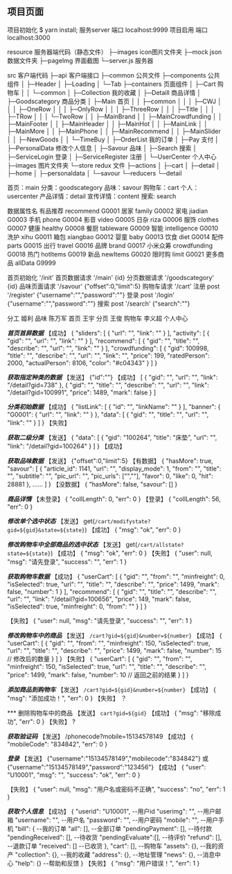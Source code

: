 ## 项目页面

项目初始化   $ yarn install;
服务server  端口 localhost:9999
项目启用     端口 localhost:3000

resource  服务器端代码（静态文件）
  ├─images           icon图片文件夹
  ├─mock             json数据文件夹
  ├─pageImg          界面截图
  └─server.js        服务器

src  客户端代码
  ├─api              客户端接口
  ├─common           公共文件
  ├─components       公共组件
  │  ├─Header
  │  ├─Loading
  │  └─Tab
  ├─containers       页面组件
  │  ├─Cart          购物车
  │  │  └─common
  │  ├─Collection    我的收藏
  │  ├─Detaill       商品详情
  │  ├─Goodscategory 商品分类
  │  ├─Main          首页
  │  │  ├─common
  │  │  │  ├─CWJ
  │  │  │  ├─OneRow
  │  │  │  ├─OnlyRow
  │  │  │  ├─ThreeRow
  │  │  │  ├─Title
  │  │  │  ├─TRow
  │  │  │  └─TwoRow
  │  │  ├─MainBrand
  │  │  ├─MainCrowdfunding
  │  │  ├─MainFooter
  │  │  ├─MainHeader
  │  │  ├─MainHot
  │  │  ├─MainLink
  │  │  ├─MainMore
  │  │  ├─MainPhone
  │  │  ├─MainRecommend
  │  │  ├─MainSlider
  │  │  ├─NewGoods
  │  │  └─TimeBuy
  │  ├─OrderList     我的订单
  │  ├─Pay           支付
  │  ├─PersonalData  修改个人信息
  │  ├─Savour        品味
  │  ├─Search        搜索
  │  ├─ServiceLogin  登录
  │  ├─ServiceRegister   注册
  │  └─UserCenter        个人中心
  ├─images               图片文件夹
  └─store                redux 文件
      ├─actions
      │  ├─cart
      │  ├─detail
      │  ├─home
      │  ├─personaldata
      │  └─savour
      └─reducers
          └─detail

首页：main
分类：goodscategory
品味：savour
购物车：cart
个人：usercenter
产品详情：detail
宣传详情：content
搜索: search

数据属性名
有品推荐 recommend G0001
居家 family G0002
家电 jiadian G0003
手机 phone G0004
影音 video G0005
日杂 riza G0006
服饰 clothes G0007
健康 healthy G0008
餐厨 tableware G0009
智能 intelligence G0010
洗护 xihu G0011
箱包 xiangbao G0012
婴童 baby G0013
饮食 diet G0014
配件 parts G0015
出行 travel G0016
品牌 brand G0017
小米众筹 crowdfunding G0018
热门 hotItems G0019
新品 newItems G0020
限时购 limit G0021
更多商品 allData G9999


首页初始化
'/init'
首页数据请求
'/main' {id}
分页数据请求
'/goodscategory' {id}
品味页面请求
'/savour' {"offset":0,"limit":5}
购物车请求
'/cart'
注册 post
'/register'  {"username":"","password":""}
登录 post
'/login' {"username":"","password":""}
搜索 post
'/search' {"search":""}

分工
姬利 品味
陈万军 首页
王宇 分页
王俊 购物车
李义超 个人中心


***首页首屏数据***
【成功】
{
  "sliders": [
    {
      "url": "",
      "link": ""
    }
  ],
  "activity": [
    {
      "gid": "",
      "url": "",
      "link": ""
    }
  ],
  "recommend": [
    {
      "gid": "",
      "title": "",
      "describe": "",
      "url": "",
      "link": ""
    }
  ],
  "crowdfunding": [
    {
      "gid": 100998,
      "title": "",
      "describe": "",
      "url": "",
      "link": "",
      "price": 199,
      "ratedPerson": 2000,
      "actualPerson": 8106,
      "color": "#c04343"
    }
  ]
}

***获取指定种类的数据***
【发送】
         {"id":""}
【成功】
[
  {
    "gid": "",
    "url": "",
    "link": "/detail?gid=738"
  },
  {
    "gid": "",
    "title": "",
    "describe": "",
    "url": "",
    "link": "/detail?gid=100991",
    "price": 1489,
    "mark": false
  }
]

***分类初始数据***
【成功】
{
  "listLink": [
    {
      "id": "",
      "linkName": ""
    }
  ],
  "banner": {
    "G0001": {
      "url": "",
      "link": ""
    }
  },
  "data": [
    {
      "gid": "",
      "title": "",
      "url": "",
      "link": ""
    }
  ]
}
【失败】

***获取二级分类***
【发送】
{
  "data": [
    {
      "gid": "100264",
      "title": "床垫",
      "url": "",
      "link": "/detail?gid=100264"
    }
  ]
}
【成功】

***获取品味数据***
【发送】
{"offset":0,"limit":5}
【有数据】
{
    "hasMore": true,
    "savour": [
        {
            "article_id": 1141,
            "url": "",
            "display_mode": 1,
            "from": "",
            "title": "",
            "subtitle": "",
            "pic_url": "",
            "pic_urls": ["",""],
            "favor": 0,
            "like": 0,
            "hit": 28881
        },
        ......
    ]
}
【没数据】
{
    "hasMore": false,
    "savour": []
}


***商品详情***
【未登录】
{
    "collLength": 0,
    "err": 0
}
【登录】
{
    "collLength": 56,
    "err": 0
}

***修改单个选中状态***
【发送】
get(`/cart/modifystate?gid=${gid}&state=${state}`)
【成功】
{
    "msg": "ok",
    "err": 0
}

***修改购物车中全部商品的选中状态***
【发送】
get(`/cart/allstate?state=${state}`)
【成功】
{
    "msg": "ok",
    "err": 0
}
【失败】
{
    "user": null,
    "msg": "请先登录",
    "success": "",
    "err": 1
}

***获取购物车数据***
【成功】
{
  "userCart": [
    {
      "gid": "",
      "from": "",
      "minfreight": 0,
      "isSelected": true,
      "url": "",
      "title": "",
      "describe": "",
      "price": 1499,
      "mark": false,
      "number": 1
    }
  ],
  "recommend": [
    {
      "gid": "",
      "title": "",
      "describe": "",
      "url": "",
      "link": "/detail?gid=100656",
      "price": 149,
      "mark": false,
      "isSelected": true,
      "minfreight": 0,
      "from": ""
    }
  ]
}

【失败】
{
    "user": null,
    "msg": "请先登录",
    "success": "",
    "err": 1
}

***修改购物车中的商品***
【发送】
`/cart?gid=${gid}&number=${number}`
【成功】
{
  "userCart": [
    {
      "gid": "",
      "from": "",
      "minfreight": 150,
      "isSelected": true,
      "url": "",
      "title": "",
      "describe": "",
      "price": 1499,
      "mark": false,
      "number": 15 // 修改后的数量
    }
  ]
}
【失败】
{
  "userCart": [
    {
      "gid": "",
      "from": "",
      "minfreight": 150,
      "isSelected": true,
      "url": "",
      "title": "",
      "describe": "",
      "price": 1499,
      "mark": false,
      "number": 10 // 返回之前的结果
    }
  ]
}

***添加商品到购物车***
【发送】
`/cart?gid=${gid}&number=${number}`
【成功】
{
    "msg": "添加成功！",
    "err": 0
}
【失败】
？

*** 删除购物车中的商品
【发送】
`cart?gid=${gid}`
【成功】
{
    "msg": "移除成功",
    "err": 0
}
【失败】
?

***获取验证码***
【发送】
/phonecode?mobile=15134578149
【成功】
{
    "mobileCode": "834842",
    "err": 0
}

***登录***
【发送】
{"username":"15134578149","mobilecode":"834842"}
或
{"username":"15134578149","password":"123456"}
【成功】
{
    "user": "U10001",
    "msg": "",
    "success": "ok",
    "err": 0
}

【失败】
{
    "user": null,
    "msg": "用户名或密码不正确",
    "success": "no",
    "err": 1
}

***获取个人信息***
【成功】
{
  "userid": "U10001",          --用户id
  "userimg": "",               --用户邮箱
  "username": "",              --用户名
  "password": "",              --用户密码
  "mobile": "",                --用户手机
  "bill": {                    --我的订单
    "all": [],                 --全部订单
    "pendingPayment": [],      --待付款
    "pendingReceived": [],     --待收货
    "pendingEvaluate":[],      --待评价
    "refund": [],              --退款订单
    "received": []             --已收货
  },
  "cart": [],                  --购物车
  "assets": {},                --我的资产
  "collection": {},            --我的收藏
  "address": {},               --地址管理
  "news": {},                  --消息中心
  "help": {}                   --帮助和反馈
}
【失败】
{
    "msg": "用户错误！",
    "err": 1
}